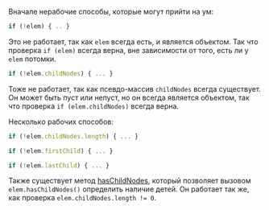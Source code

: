 Вначале нерабочие способы, которые могут прийти на ум:

```js
if (!elem) { .. }
```

Это не работает, так как `elem` всегда есть, и является объектом. Так что проверка `if (elem)` всегда верна, вне зависимости от того, есть ли у `elem` потомки.

```js
if (!elem.childNodes) { ... }
```

Тоже не работает, так как псевдо-массив `childNodes` всегда существует. Он может быть пуст или непуст, но он всегда является объектом, так что проверка `if (elem.childNodes)` всегда верна.

Несколько рабочих способов:

```js
if (!elem.childNodes.length) { ... }

if (!elem.firstChild) { ... }

if (!elem.lastChild) { ... }
```

Также существует метод [hasChildNodes](https://developer.mozilla.org/en-US/docs/Web/API/Node.hasChildNodes), который позволяет вызовом `elem.hasChildNodes()` определить наличие детей. Он работает так же, как проверка `elem.childNodes.length != 0`.